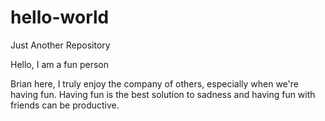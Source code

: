 # hello-world
Just Another Repository

Hello, I am a fun person

Brian here, I truly enjoy the company of others, especially
when we're having fun. Having fun is the best solution to 
sadness and having fun with friends can be productive.
